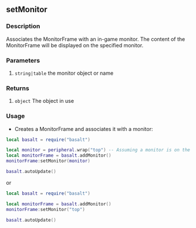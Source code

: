 ## setMonitor

### Description

Associates the MonitorFrame with an in-game monitor. The content of the MonitorFrame will be displayed on the specified monitor.

### Parameters

1. `string|table` the monitor object or name

### Returns

1. `object` The object in use

### Usage

* Creates a MonitorFrame and associates it with a monitor:

```lua
local basalt = require("basalt")

local monitor = peripheral.wrap("top") -- Assuming a monitor is on the top side
local monitorFrame = basalt.addMonitor()
monitorFrame:setMonitor(monitor)

basalt.autoUpdate()
```

or

```lua
local basalt = require("basalt")

local monitorFrame = basalt.addMonitor()
monitorFrame:setMonitor("top")

basalt.autoUpdate()
```
